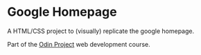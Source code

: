 # Google Homepage
A HTML/CSS project to (visually) replicate the google homepage.

Part of the [Odin Project](http://www.theodinproject.com/web-development-101/html-css?ref=lnav) web development course.
